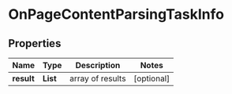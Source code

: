 # OnPageContentParsingTaskInfo


## Properties

| Name | Type | Description | Notes |
|------------ | ------------- | ------------- | -------------|
**result** | **List<OnPageContentParsingResultInfo>** | array of results |[optional]|